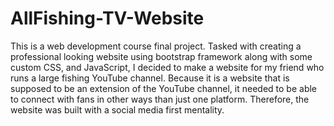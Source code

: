 # AllFishing-TV-Website
This is a web development course final project. Tasked with creating a professional looking website using bootstrap framework along with some custom CSS, and JavaScript, I decided to make a website for my friend who runs a large fishing YouTube channel. Because it is a website that is supposed to be an extension of the YouTube channel, it needed to be able to connect with fans in other ways than just one platform. Therefore, the website was built with a social media first mentality.
